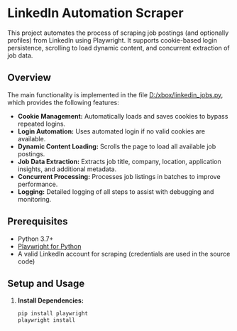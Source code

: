 # LinkedIn Automation Scraper

This project automates the process of scraping job postings (and optionally profiles) from LinkedIn using Playwright. It supports cookie-based login persistence, scrolling to load dynamic content, and concurrent extraction of job data.

## Overview

The main functionality is implemented in the file [D:/xbox/linkedin_jobs.py](D:/xbox/linkedin_jobs.py), which provides the following features:

- **Cookie Management:** Automatically loads and saves cookies to bypass repeated logins.
- **Login Automation:** Uses automated login if no valid cookies are available.
- **Dynamic Content Loading:** Scrolls the page to load all available job postings.
- **Job Data Extraction:** Extracts job title, company, location, application insights, and additional metadata.
- **Concurrent Processing:** Processes job listings in batches to improve performance.
- **Logging:** Detailed logging of all steps to assist with debugging and monitoring.

## Prerequisites

- Python 3.7+
- [Playwright for Python](https://playwright.dev/python/)
- A valid LinkedIn account for scraping (credentials are used in the source code)

## Setup and Usage

1. **Install Dependencies:**

   ```sh
   pip install playwright
   playwright install
